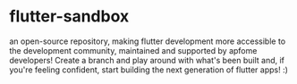 # flutter-sandbox
an open-source repository, making flutter development more accessible to the development community, maintained and supported by apfome developers! Create a branch and play around with what's been built and, if you're feeling confident, start building the next generation of flutter apps! :)
